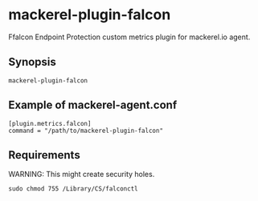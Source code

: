 mackerel-plugin-falcon
======================

Ffalcon Endpoint Protection custom metrics plugin for mackerel.io agent.

## Synopsis

```shell
mackerel-plugin-falcon
```

## Example of mackerel-agent.conf

```
[plugin.metrics.falcon]
command = "/path/to/mackerel-plugin-falcon"
```

## Requirements

WARNING: This might create security holes.

```
sudo chmod 755 /Library/CS/falconctl
```



